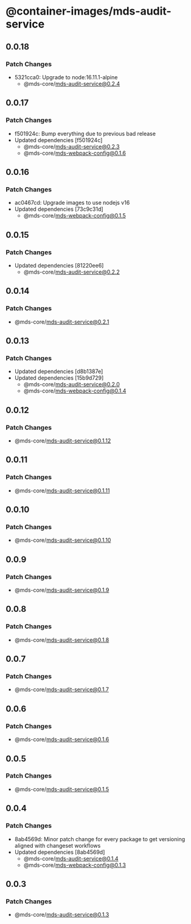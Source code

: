 # @container-images/mds-audit-service

## 0.0.18

### Patch Changes

- 5321cca0: Upgrade to node:16.11.1-alpine
  - @mds-core/mds-audit-service@0.2.4

## 0.0.17

### Patch Changes

- f501924c: Bump everything due to previous bad release
- Updated dependencies [f501924c]
  - @mds-core/mds-audit-service@0.2.3
  - @mds-core/mds-webpack-config@0.1.6

## 0.0.16

### Patch Changes

- ac0467cd: Upgrade images to use nodejs v16
- Updated dependencies [73c9c31d]
  - @mds-core/mds-webpack-config@0.1.5

## 0.0.15

### Patch Changes

- Updated dependencies [81220ee6]
  - @mds-core/mds-audit-service@0.2.2

## 0.0.14

### Patch Changes

- @mds-core/mds-audit-service@0.2.1

## 0.0.13

### Patch Changes

- Updated dependencies [d8b1387e]
- Updated dependencies [15b9d729]
  - @mds-core/mds-audit-service@0.2.0
  - @mds-core/mds-webpack-config@0.1.4

## 0.0.12

### Patch Changes

- @mds-core/mds-audit-service@0.1.12

## 0.0.11

### Patch Changes

- @mds-core/mds-audit-service@0.1.11

## 0.0.10

### Patch Changes

- @mds-core/mds-audit-service@0.1.10

## 0.0.9

### Patch Changes

- @mds-core/mds-audit-service@0.1.9

## 0.0.8

### Patch Changes

- @mds-core/mds-audit-service@0.1.8

## 0.0.7

### Patch Changes

- @mds-core/mds-audit-service@0.1.7

## 0.0.6

### Patch Changes

- @mds-core/mds-audit-service@0.1.6

## 0.0.5

### Patch Changes

- @mds-core/mds-audit-service@0.1.5

## 0.0.4

### Patch Changes

- 8ab4569d: Minor patch change for every package to get versioning aligned with changeset workflows
- Updated dependencies [8ab4569d]
  - @mds-core/mds-audit-service@0.1.4
  - @mds-core/mds-webpack-config@0.1.3

## 0.0.3

### Patch Changes

- @mds-core/mds-audit-service@0.1.3
